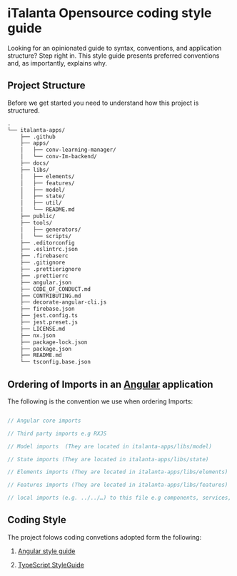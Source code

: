 # iTalanta Opensource coding style guide

Looking for an opinionated guide to syntax, conventions, and application structure? Step right in. This style guide presents preferred conventions and, as importantly, explains why.

## Project Structure

Before we get started you need to understand how this project is structured.

```markdown
.
└── italanta-apps/
    ├── .github
    ├── apps/
    │   ├── conv-learning-manager/
    │   └── conv-Im-backend/
    ├── docs/
    ├── libs/
    │   ├── elements/
    │   ├── features/
    │   ├── model/
    │   ├── state/
    │   ├── util/
    │   └── README.md
    ├── public/
    ├── tools/
    │   ├── generators/
    │   └── scripts/
    ├── .editorconfig
    ├── .eslintrc.json
    ├── .firebaserc
    ├── .gitignore
    ├── .prettierignore
    ├── .prettierrc
    ├── angular.json
    ├── CODE_OF_CONDUCT.md
    ├── CONTRIBUTING.md
    ├── decorate-angular-cli.js
    ├── firebase.json
    ├── jest.config.ts
    ├── jest.preset.js 
    ├── LICENSE.md 
    ├── nx.json
    ├── package-lock.json
    ├── package.json 
    ├── README.md 
    └── tsconfig.base.json 
```

## Ordering of Imports in an [Angular](https://angular.io/) application

The following is the convention we use when ordering Imports:

```typescript

// Angular core imports

// Third party imports e.g RXJS

// Model imports  (They are located in italanta-apps/libs/model)

// State imports (They are located in italanta-apps/libs/state)

// Elements imports (They are located in italanta-apps/libs/elements)

// Features imports (They are located in italanta-apps/libs/features)

// local imports (e.g. ../../…) to this file e.g components, services, )

```
## Coding Style 
The project folows coding convetions adopted form the following: 

1. [Angular style guide](https://angular.io/guide/styleguide)

2. [TypeScript StyleGuide](tsguide.md)
